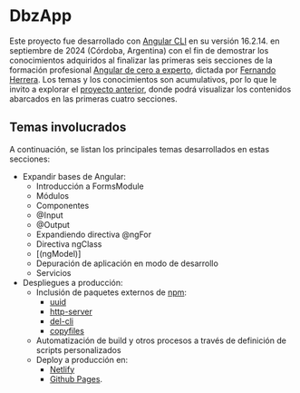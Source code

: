 # DbzApp

Este proyecto fue desarrollado con [Angular CLI](https://github.com/angular/angular-cli) en su versión 16.2.14. en septiembre de 2024 (Córdoba, Argentina) con el fin de demostrar los conocimientos adquiridos al finalizar las primeras seis secciones de la formación profesional [Angular de cero a experto](https://www.udemy.com/course/angular-fernando-herrera/), dictada por [Fernando Herrera](https://fernando-herrera.com). Los temas y los conocimientos son acumulativos, por lo que le invito a explorar el [proyecto anterior](https://github.com/MarianoAldair/bases-app), donde podrá visualizar los contenidos abarcados en las primeras cuatro secciones. 

## Temas involucrados

A continuación, se listan los principales temas desarrollados en estas secciones:

- Expandir bases de Angular:
  - Introducción a FormsModule
  - Módulos
  - Componentes
  - @Input
  - @Output
  - Expandiendo directiva @ngFor
  - Directiva ngClass
  - [\(ngModel\)]
  - Depuración de aplicación en modo de desarrollo
  - Servicios
- Despliegues a producción:
  - Inclusión de paquetes externos de [npm](https://www.npmjs.com):
    - [uuid](https://www.npmjs.com/package/uuid)
    - [http-server](https://www.npmjs.com/package/http-server)
    - [del-cli](https://www.npmjs.com/package/del-cli)
    - [copyfiles](https://www.npmjs.com/package/copyfiles)
  - Automatización de build y otros procesos a través de definición de scripts personalizados
  - Deploy a producción en:
    - [Netlify](https://www.netlify.com)
    - [Github Pages](https://pages.github.com).
